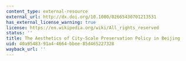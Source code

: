 ```yaml
---
content_type: external-resource
external_url: http://dx.doi.org/10.1080/02665430701213531
has_external_license_warning: true
license: https://en.wikipedia.org/wiki/All_rights_reserved
status: ''
title: The Aesthetics of City-Scale Preservation Policy in Beijing
uid: 40a95483-91a4-4664-bbee-85d465227328
wayback_url: ''
---
```

